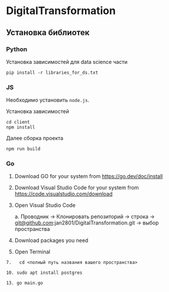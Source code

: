 # DigitalTransformation

## Установка библиотек

### Python

Установка зависимостей для data science части

```
pip install -r libraries_for_ds.txt
```

### JS
Необходимо установить ```node.js```.

Установка зависимостей

```
cd client
npm install
```

Далее сборка проекта

```
npm run build 
```

### Go

1.	Download GO for your system from https://go.dev/doc/install
2.	Download Visual Studio Code for your system from https://code.visualstudio.com/download 
3.	Open Visual Studio Code
    
    a.	Проводник -> Клонировать репозиторий -> строка -> git@github.com:jan2801/DigitalTransformation.git -> выбор пространства
    
4.	Download packages you need
5.	Open Terminal 
```
7.	 cd <полный путь названия вашего пространства>
```
```
10.	sudo apt install postgres
```
```
13.	go main.go 
```
